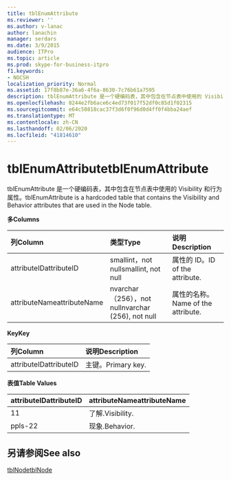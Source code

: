 ```yaml
---
title: tblEnumAttribute
ms.reviewer: ''
ms.author: v-lanac
author: lanachin
manager: serdars
ms.date: 3/9/2015
audience: ITPro
ms.topic: article
ms.prod: skype-for-business-itpro
f1.keywords:
- NOCSH
localization_priority: Normal
ms.assetid: 17f8b87e-36a6-4f6a-8630-7c76b61a7595
description: tblEnumAttribute 是一个硬编码表，其中包含在节点表中使用的 Visibility 和行为属性。
ms.openlocfilehash: 8244e2fb6ace6c4ed73f017f52df0c85d1f02315
ms.sourcegitcommit: e64c50818cac37f3d6f0f96d0d4ff0f4bba24aef
ms.translationtype: MT
ms.contentlocale: zh-CN
ms.lasthandoff: 02/06/2020
ms.locfileid: "41814610"
---
```

# <a name="tblenumattribute"></a><span data-ttu-id="b4811-103">tblEnumAttribute</span><span class="sxs-lookup"><span data-stu-id="b4811-103">tblEnumAttribute</span></span>
 
<span data-ttu-id="b4811-104">tblEnumAttribute 是一个硬编码表，其中包含在节点表中使用的 Visibility 和行为属性。</span><span class="sxs-lookup"><span data-stu-id="b4811-104">tblEnumAttribute is a hardcoded table that contains the Visibility and Behavior attributes that are used in the Node table.</span></span>
  
<span data-ttu-id="b4811-105">**多**</span><span class="sxs-lookup"><span data-stu-id="b4811-105">**Columns**</span></span>

|<span data-ttu-id="b4811-106">**列**</span><span class="sxs-lookup"><span data-stu-id="b4811-106">**Column**</span></span>|<span data-ttu-id="b4811-107">**类型**</span><span class="sxs-lookup"><span data-stu-id="b4811-107">**Type**</span></span>|<span data-ttu-id="b4811-108">**说明**</span><span class="sxs-lookup"><span data-stu-id="b4811-108">**Description**</span></span>|
|:-----|:-----|:-----|
|<span data-ttu-id="b4811-109">attributeID</span><span class="sxs-lookup"><span data-stu-id="b4811-109">attributeID</span></span>  <br/> |<span data-ttu-id="b4811-110">smallint，not null</span><span class="sxs-lookup"><span data-stu-id="b4811-110">smallint, not null</span></span>  <br/> |<span data-ttu-id="b4811-111">属性的 ID。</span><span class="sxs-lookup"><span data-stu-id="b4811-111">ID of the attribute.</span></span>  <br/> |
|<span data-ttu-id="b4811-112">attributeName</span><span class="sxs-lookup"><span data-stu-id="b4811-112">attributeName</span></span>  <br/> |<span data-ttu-id="b4811-113">nvarchar （256），not null</span><span class="sxs-lookup"><span data-stu-id="b4811-113">nvarchar (256), not null</span></span>  <br/> |<span data-ttu-id="b4811-114">属性的名称。</span><span class="sxs-lookup"><span data-stu-id="b4811-114">Name of the attribute.</span></span>  <br/> |
   
<span data-ttu-id="b4811-115">**Key**</span><span class="sxs-lookup"><span data-stu-id="b4811-115">**Key**</span></span>

|<span data-ttu-id="b4811-116">**列**</span><span class="sxs-lookup"><span data-stu-id="b4811-116">**Column**</span></span>|<span data-ttu-id="b4811-117">**说明**</span><span class="sxs-lookup"><span data-stu-id="b4811-117">**Description**</span></span>|
|:-----|:-----|
|<span data-ttu-id="b4811-118">attributeID</span><span class="sxs-lookup"><span data-stu-id="b4811-118">attributeID</span></span>  <br/> |<span data-ttu-id="b4811-119">主键。</span><span class="sxs-lookup"><span data-stu-id="b4811-119">Primary key.</span></span>  <br/> |
   
<span data-ttu-id="b4811-120">**表值**</span><span class="sxs-lookup"><span data-stu-id="b4811-120">**Table Values**</span></span>

|<span data-ttu-id="b4811-121">**attributeID**</span><span class="sxs-lookup"><span data-stu-id="b4811-121">**attributeID**</span></span>|<span data-ttu-id="b4811-122">**attributeName**</span><span class="sxs-lookup"><span data-stu-id="b4811-122">**attributeName**</span></span>|
|:-----|:-----|
|<span data-ttu-id="b4811-123">1</span><span class="sxs-lookup"><span data-stu-id="b4811-123">1</span></span>  <br/> |<span data-ttu-id="b4811-124">了解.</span><span class="sxs-lookup"><span data-stu-id="b4811-124">Visibility.</span></span>  <br/> |
|<span data-ttu-id="b4811-125">ppls-2</span><span class="sxs-lookup"><span data-stu-id="b4811-125">2</span></span>  <br/> |<span data-ttu-id="b4811-126">现象.</span><span class="sxs-lookup"><span data-stu-id="b4811-126">Behavior.</span></span>  <br/> |
   
## <a name="see-also"></a><span data-ttu-id="b4811-127">另请参阅</span><span class="sxs-lookup"><span data-stu-id="b4811-127">See also</span></span>

[<span data-ttu-id="b4811-128">tblNode</span><span class="sxs-lookup"><span data-stu-id="b4811-128">tblNode</span></span>](tblnode.md)
